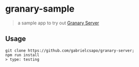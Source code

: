 # granary-sample

> a sample app to try out [Granary Server](https://github.com/gabrielcsapo/granary-server)

## Usage

```
git clone https://github.com/gabrielcsapo/granary-server;
npm run install
> type: testing
```
